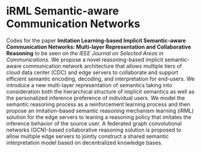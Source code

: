 # iRML Semantic-aware Communication Networks
Codes for the paper **Imitation Learning-based Implicit Semantic-aware Communication Networks: Multi-layer Representation and Collaborative Reasoning** to be seen on *the IEEE Journal on Selected Areas in Communications*. 
We propose a novel reasoning-based implicit semantic-aware communication network architecture that allows multiple tiers of cloud data center (CDC) and edge servers to collaborate and support efficient semantic encoding, decoding, and interpretation for end-users. We introduce a new multi-layer representation of semantics taking into consideration both the hierarchical structure of implicit semantics as well as the personalized inference preference of individual users. We model the semantic reasoning process as a reinforcement learning process and then propose an imitation-based semantic reasoning mechanism learning (iRML) solution for the edge servers to leaning a reasoning policy that imitates the inference behavior of the source user. A federated graph convolutional networks (GCN)-based collaborative reasoning solution is proposed to allow multiple edge servers to jointly construct a shared semantic interpretation model based on decentralized knowledge bases.
